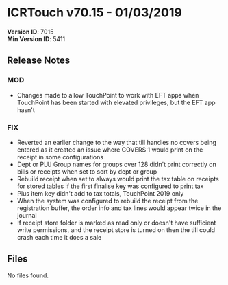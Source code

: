 # ICRTouch v70.15 - 01/03/2019

__Version ID__: 7015
<br>__Min Version ID__: 5411

## Release Notes
### MOD
- Changes made to allow TouchPoint to work with EFT apps when TouchPoint has been started with elevated privileges, but the EFT app hasn't

### FIX
- Reverted an earlier change to the way that till handles no covers being entered as it created an issue where COVERS 1 would print on the receipt in some configurations
- Dept or PLU Group names for groups over 128 didn't print correctly on bills or receipts when set to sort by dept or group
- Rebuild receipt when set to always would print the tax table on receipts for stored tables if the first finalise key was configured to print tax
- Plus item key didn't add to tax totals, TouchPoint 2019 only
- When the system was configured to rebuild the receipt from the registration buffer, the order info and tax lines would appear twice in the journal
- If receipt store folder is marked as read only or doesn't have sufficient write permissions, and the receipt store is turned on then the till could crash each time it does a sale

## Files
No files found.

